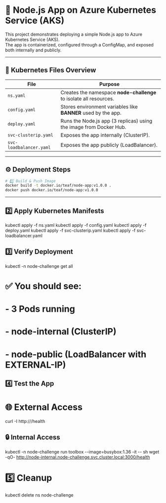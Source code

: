 # 🚀 Node.js App on Azure Kubernetes Service (AKS)

This project demonstrates deploying a simple Node.js app to Azure Kubernetes Service (AKS).  
The app is containerized, configured through a ConfigMap, and exposed both internally and publicly.

---

## 🧩 Kubernetes Files Overview

| File | Purpose |
|------|----------|
| `ns.yaml` | Creates the namespace **node-challenge** to isolate all resources. |
| `config.yaml` | Stores environment variables like **BANNER** used by the app. |
| `deploy.yaml` | Runs the Node.js app (3 replicas) using the image from Docker Hub. |
| `svc-clusterip.yaml` | Exposes the app internally (ClusterIP). |
| `svc-loadbalancer.yaml` | Exposes the app publicly (LoadBalancer). |

---

## ⚙️ Deployment Steps
```bash
# 1️⃣ Build & Push Image
docker build -t docker.io/teaf/node-app:v1.0.0 .
docker push docker.io/teaf/node-app:v1.0.0
```

---

## 2️⃣ Apply Kubernetes Manifests
kubectl apply -f ns.yaml
kubectl apply -f config.yaml
kubectl apply -f deploy.yaml
kubectl apply -f svc-clusterip.yaml
kubectl apply -f svc-loadbalancer.yaml

## 3️⃣ Verify Deployment
kubectl -n node-challenge get all

# ✅ You should see:
# - 3 Pods running
# - node-internal (ClusterIP)
# - node-public (LoadBalancer with EXTERNAL-IP)

## 4️⃣ Test the App
# 🌐 External Access
curl -I http://<EXTERNAL-IP>/health

## 🔒 Internal Access
kubectl -n node-challenge run toolbox --image=busybox:1.36 -it -- sh
wget -qO- http://node-internal.node-challenge.svc.cluster.local:3000/health

# 5️⃣ Cleanup
kubectl delete ns node-challenge
